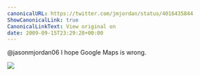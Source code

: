 ```yaml
---
canonicalURL: https://twitter.com/jmjordan/status/4016435844
ShowCanonicalLink: true
CanonicalLinkText: View original on
date: 2009-09-15T23:29:28+00:00
---
```

@jasonmjordan06 I hope Google Maps is wrong.

![](/images/4016435844-30021461.png)
